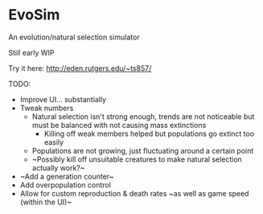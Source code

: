 # EvoSim
An evolution/natural selection simulator

Still early WIP

Try it here: http://eden.rutgers.edu/~ts857/

TODO:
- Improve UI... substantially
- Tweak numbers
  - Natural selection isn't strong enough, trends are not noticeable but must be balanced with not causing mass extinctions
    - Killing off weak members helped but populations go extinct too easily
  - Populations are not growing, just fluctuating around a certain point
  - ~Possibly kill off unsuitable creatures to make natural selection actually work?~
- ~Add a generation counter~
- Add overpopulation control
- Allow for custom reproduction & death rates ~as well as game speed (within the UI)~
